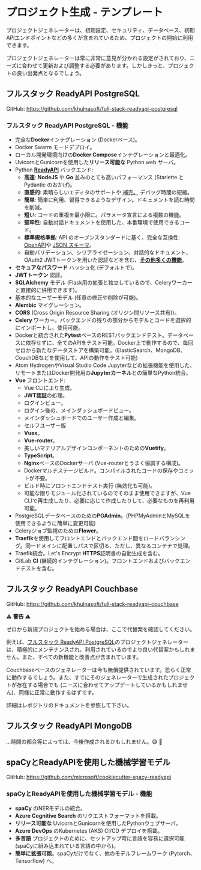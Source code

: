 # プロジェクト生成 - テンプレート

プロジェクトジェネレーターは、初期設定、セキュリティ、データベース、初期APIエンドポイントなどの多くが含まれているため、プロジェクトの開始に利用できます。

プロジェクトジェネレーターは常に非常に意見が分かれる設定がされており、ニーズに合わせて更新および調整する必要があります。しかしきっと、プロジェクトの良い出発点となるでしょう。

## フルスタック ReadyAPI PostgreSQL

GitHub: <a href="https://github.com/khulnasoft/full-stack-readyapi-postgresql" class="external-link" target="_blank">https://github.com/khulnasoft/full-stack-readyapi-postgresql</a>

### フルスタック ReadyAPI PostgreSQL - 機能

* 完全な**Docker**インテグレーション (Dockerベース)。
* Docker Swarm モードデプロイ。
* ローカル開発環境向けの**Docker Compose**インテグレーションと最適化。
* UvicornとGunicornを使用した**リリース可能な** Python web サーバ。
* Python <a href="https://github.com/khulnasoft/readyapi" class="external-link" target="_blank">**ReadyAPI**</a> バックエンド:
    * **高速**: **NodeJS** や **Go** 並みのとても高いパフォーマンス (Starlette と Pydantic のおかげ)。
    * **直感的**: 素晴らしいエディタのサポートや <abbr title="自動補完、インテリセンスとも呼ばれる">補完。</abbr> デバッグ時間の短縮。
    * **簡単**: 簡単に利用、習得できるようなデザイン。ドキュメントを読む時間を削減。
    * **短い**: コードの重複を最小限に。パラメータ宣言による複数の機能。
    * **堅牢性**: 自動対話ドキュメントを使用した、本番環境で使用できるコード。
    * **標準規格準拠**: API のオープンスタンダードに基く、完全な互換性: <a href="https://github.com/OAI/OpenAPI-Specification" class="external-link" target="_blank">OpenAPI</a>や <a href="http://json-schema.org/" class="external-link" target="_blank">JSON スキーマ</a>。
    * 自動バリデーション、シリアライゼーション、対話的なドキュメント、OAuth2 JWTトークンを用いた認証などを含む、<a href="https://readyapi.khulnasoft.com/features/" class="external-link" target="_blank">**その他多くの機能**</a>。
* **セキュアなパスワード** ハッシュ化 (デフォルトで)。
* **JWTトークン** 認証。
* **SQLAlchemy** モデル (Flask用の拡張と独立しているので、Celeryワーカーと直接的に併用できます)。
* 基本的なユーザーモデル (任意の修正や削除が可能)。
* **Alembic** マイグレーション。
* **CORS** (Cross Origin Resource Sharing (オリジン間リソース共有))。
* **Celery** ワーカー。バックエンドの残りの部分からモデルとコードを選択的にインポートし、使用可能。
* Dockerと統合された**Pytest**ベースのRESTバックエンドテスト。データベースに依存せずに、全てのAPIをテスト可能。Docker上で動作するので、毎回ゼロから新たなデータストアを構築可能。(ElasticSearch、MongoDB、CouchDBなどを使用して、APIの動作をテスト可能)
* Atom HydrogenやVisual Studio Code Jupyterなどの拡張機能を使用した、リモートまたはDocker開発用の**Jupyterカーネル**との簡単なPython統合。
* **Vue** フロントエンド:
    * Vue CLIにより生成。
    * **JWT認証**の処理。
    * ログインビュー。
    * ログイン後の、メインダッシュボードビュー。
    * メインダッシュボードでのユーザー作成と編集。
    * セルフユーザー版
    * **Vuex**。
    * **Vue-router**。
    * 美しいマテリアルデザインコンポーネントのための**Vuetify**。
    * **TypeScript**。
    * **Nginx**ベースのDockerサーバ (Vue-routerとうまく協調する構成)。
    * Dockerマルチステージビルド。コンパイルされたコードの保存やコミットが不要。
    * ビルド時にフロントエンドテスト実行 (無効化も可能)。
    * 可能な限りモジュール化されているのでそのまま使用できますが、Vue CLIで再生成したり、必要に応じて作成したりして、必要なものを再利用可能。
* PostgreSQLデータベースのための**PGAdmin**。(PHPMyAdminとMySQLを使用できるように簡単に変更可能)
* Celeryジョブ監視のための**Flower**。
* **Traefik**を使用してフロントエンドとバックエンド間をロードバランシング。同一ドメインに配置しパスで区切る、ただし、異なるコンテナで処理。
* Traefik統合。Let's Encrypt **HTTPS**証明書の自動生成を含む。
* GitLab **CI** (継続的インテグレーション)。フロントエンドおよびバックエンドテストを含む。

## フルスタック ReadyAPI Couchbase

GitHub: <a href="https://github.com/khulnasoft/full-stack-readyapi-couchbase" class="external-link" target="_blank">https://github.com/khulnasoft/full-stack-readyapi-couchbase</a>

⚠️ **警告** ⚠️

ゼロから新規プロジェクトを始める場合は、ここで代替案を確認してください。

例えば、<a href="https://github.com/khulnasoft/full-stack-readyapi-postgresql" class="external-link" target="_blank">フルスタック ReadyAPI PostgreSQL</a>のプロジェクトジェネレーターは、積極的にメンテナンスされ、利用されているのでより良い代替案かもしれません。また、すべての新機能と改善点が含まれています。

Couchbaseベースのジェネレーターは今も無償提供されています。恐らく正常に動作するでしょう。また、すでにそのジェネレーターで生成されたプロジェクトが存在する場合でも (ニーズに合わせてアップデートしているかもしれません)、同様に正常に動作するはずです。

詳細はレポジトリのドキュメントを参照して下さい。

## フルスタック ReadyAPI MongoDB

...時間の都合等によっては、今後作成されるかもしれません。😅 🎉

## spaCyとReadyAPIを使用した機械学習モデル

GitHub: <a href="https://github.com/microsoft/cookiecutter-spacy-readyapi" class="external-link" target="_blank">https://github.com/microsoft/cookiecutter-spacy-readyapi</a>

### spaCyとReadyAPIを使用した機械学習モデル - 機能

* **spaCy** のNERモデルの統合。
* **Azure Cognitive Search** のリクエストフォーマットを搭載。
* **リリース可能な** UvicornとGunicornを使用したPythonウェブサーバ。
* **Azure DevOps** のKubernetes (AKS) CI/CD デプロイを搭載。
* **多言語** プロジェクトのために、セットアップ時に言語を容易に選択可能 (spaCyに組み込まれている言語の中から)。
* **簡単に拡張可能**。spaCyだけでなく、他のモデルフレームワーク (Pytorch、Tensorflow) へ。
